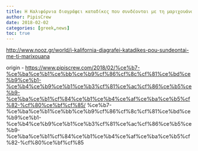 ```yaml
---
title: Η Καλιφόρνια διαγράφει καταδίκες που συνδέονται με τη μαριχουάνα
author: PipisCrew
date: 2018-02-02
categories: [greek,news]
toc: true
---
```


http://www.nooz.gr/world/i-kalifornia-diagrafei-katadikes-pou-sundeontai-me-ti-marixouana

origin - https://www.pipiscrew.com/2018/02/%ce%b7-%ce%ba%ce%b1%ce%bb%ce%b9%cf%86%cf%8c%cf%81%ce%bd%ce%b9%ce%b1-%ce%b4%ce%b9%ce%b1%ce%b3%cf%81%ce%ac%cf%86%ce%b5%ce%b9-%ce%ba%ce%b1%cf%84%ce%b1%ce%b4%ce%af%ce%ba%ce%b5%cf%82-%cf%80%ce%bf%cf%85/ %ce%b7-%ce%ba%ce%b1%ce%bb%ce%b9%cf%86%cf%8c%cf%81%ce%bd%ce%b9%ce%b1-%ce%b4%ce%b9%ce%b1%ce%b3%cf%81%ce%ac%cf%86%ce%b5%ce%b9-%ce%ba%ce%b1%cf%84%ce%b1%ce%b4%ce%af%ce%ba%ce%b5%cf%82-%cf%80%ce%bf%cf%85